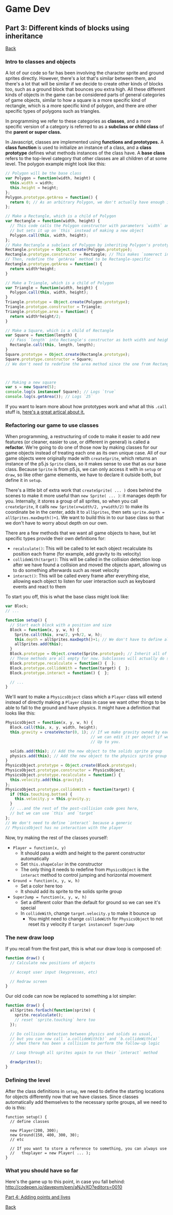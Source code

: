 # Game Dev
## Part 3: Different kinds of blocks using inheritance
<a href="README.md#instructions">Back</a>

### Intro to classes and objects

A lot of our code so far has been involving the character sprite and ground sprites directly. However, there's a lot that's similar between them, and there's a lot that will be similar if we decide to create other kinds of blocks too, such as a ground block that bounces you extra high. All these different kinds of objects in the game can be considered parts of general categories of game objects, similar to how a square is a more specific kind of rectangle, which is a more specific kind of polygon, and there are other specific types of polygons such as triangles.

In programming we refer to these categories as **classes**, and a more specific version of a category is referred to as a **subclass or child class** of the **parent or super class.**

In Javascript, classes are implemented using **functions and prototypes.** A **class function** is used to initialize an instance of a class, and a **class prototype** defines what methods instances of the class have. A **base class** refers to the top-level category that other classes are all children of at some level. The polygon example might look like this:

```js
// Polygon will be the base class
var Polygon = function(width, height) {
  this.width = width;
  this.height = height;
};
Polygon.prototype.getArea = function() {
  return 0; // As an arbitrary Polygon, we don't actually have enough info to know the area
};

// Make a Rectangle, which is a child of Polygon
var Rectangle = function(width, height) {
  // This code calls the Polygon constructor with parameters `width` and `height`
  // but sets it up on `this` instead of making a new object
  Polygon.call(this, width, height);
};
// Make Rectangle a subclass of Polygon by inheriting Polygon's prototype
Rectangle.prototype = Object.create(Polygon.prototype);
Rectangle.prototype.constructor = Rectangle; // This makes `somerect instanceof Rectangle === true`
// Then, redefine the `getArea` method to be Rectangle-specific
Rectangle.prototype.getArea = function() {
  return width*height;
}

// Make a Triangle, which is a child of Polygon
var Triangle = function(width, height) {
  Polygon.call(this, width, height);
}
Triangle.prototype = Object.create(Polygon.prototype);
Triangle.prototype.constructor = Triangle;
Triangle.prototype.area = function() {
  return width*height/2;
}

// Make a Square, which is a child of Rectangle
var Square = function(length) {
  // Pass `length` into Rectangle's constructor as both width and height
  Rectangle.call(this, length, length);
}
Square.prototype = Object.create(Rectangle.prototype);
Square.prototype.constructor = Square;
// We don't need to redefine the area method since the one from Rectangle works for Square too



// Making a new square
var s = new Square(5);
console.log(s instanceof Square); // Logs `true`
console.log(s.getArea()); // Logs `25`
```

If you want to learn more about how prototypes work and what all this `.call` stuff is, <a href='http://tobyho.com/2010/11/22/javascript-constructors-and/'>here's a great artical about it.</a>

### Refactoring our game to use classes

When programming, a restructuring of code to make it easier to add new features (or cleaner, easier to use, or different in general) is called a **refactor.** We're going to do one of those now by making classes for our game objects instead of treating each one as its own unique case. All of our game objects were originally made with `createSprite`, which returns an instance of the p5.js `Sprite` class, so it makes sense to use that as our base class. Because `Sprite` is from p5.js, we can only access it with in `setup` or `draw`, so like other game elements, we have to declare it outside both, but define it in `setup`.

There's a little bit of extra work that `createSprite( ... )` does behind the scenes to make it more useful than `new Sprite( ... )`: it manages depth for you. Internally, it stores a group of all sprites, so when you call `createSprite`, it calls `new Sprite(x+width/2, y+width/2)` to make its coordinate be in the center, adds it to `allSprites`, then sets `sprite.depth = allSprites.maxDepth()+1`. We want to build this in to our base class so that we don't have to worry about depth on our own.

There are a few methods that we want all game objects to have, but let specific types provide their own definitions for:

- `recalculate()`: This will be called to let each object recalculate its position each frame (for example, add gravity to its velocity)
- `collideWith(target)`: This will be called in the collision detection loop after we have found a collision and moved the objects apart, allowing us to do something afterwards such as reset velocity
- `interact()`: This will be called every frame after everything else, allowing each object to listen for user interaction such as keyboard events and react to them

To start you off, this is what the base class might look like:

```js
var Block;
// ...

function setup() {
  // Start each block with a position and size
  Block = function(x, y, w, h) {
    Sprite.call(this, x+w/2, y+h/2, w, h);
    this.depth = allSprites.maxDepth()+1; // We don't have to define allSprites anywhere, p5.js makes it
    allSprites.add(this);
  }
  Block.prototype = Object.create(Sprite.prototype); // Inherit all of Sprite's methods
  // These methods are all empty for now. Subclasses will actually do stuff.
  Block.prototype.recalculate = function() {  };
  Block.prototype.collideWith = function(target) {  };
  Block.prototype.interact = function() {  };

  // ...
}

```

We'll want to make a `PhysicsObject` class which a `Player` class will extend instead of directly making a `Player` class in case we want other things to be able to fall to the ground and have physics. It might have a definition that looks like this:

```js
PhysicsObject = function(x, y, w, h) {
  Block.call(this, x, y, width, height);
  this.gravity = createVector(0, 1); // If we make gravity owned by each object instead of global,
                                     // we can edit it per object if we want for some cool effects.
                                     // Up to you.

  solids.add(this); // Add the new object to the solids sprite group
  physics.add(this); // Add the new object to the physics sprite group
}
PhysicsObject.prototype = Object.create(Block.prototype);
PhysicsObject.prototype.constructor = PhysicsObject;
PhysicsObject.prototype.recalculate = function() {
  this.velocity.add(this.gravity);
};
PhysicsObject.prototype.collideWith = function(target) {
  if (this.touching.bottom) {
    this.velocity.y = this.gravity.y;
  }
  // ...and the rest of the post-collision code goes here,
  // but we can use `this` and `target`
};
// We don't need to define `interact` because a generic
// PhysicsObject has no interaction with the player
```

Now, try making the rest of the classes yourself:
- `Player = function(x, y)`
  - It should pass a width and height to the parent constructor automatically
  - Set `this.shapeColor` in the constructor
  - The only thing it needs to redefine from `PhysicsObject` is the `interact` method to control jumping and horizontal movement
- `Ground = function(x, y, w, h)`
  - Set a color here too
  - It should add its sprite to the solids sprite group
- `SuperJump = function(x, y, w, h)`
  - Set a different color than the default for ground so we can see it's special
  - In `collideWith`, change `target.velocity.y` to make it bounce up
    - You might need to change `collideWith` for `PhysicsObject` to not reset its y velocity if `target instanceof SuperJump`

### The new draw loop
If you recall from the first part, this is what our draw loop is composed of:
```js
function draw() {
  // Calculate new positions of objects

  // Accept user input (keypresses, etc)

  // Redraw screen
}
```

Our old code can now be replaced to something a lot simpler:
```js
function draw() {
  allSprites.forEach(function(sprite) {
    sprite.recalculate();
    // reset `sprite.touching` here too
  });

  // Do collision detection between physics and solids as usual,
  // but you can now call `a.collideWith(b)` and `b.collideWith(a)`
  // when there has been a collision to perform the follow-up logic

  // Loop through all sprites again to run their `interact` method

  drawSprites();
}
```

### Defining the level
After the class definitions in `setup`, we need to define the starting locations for objects differently now that we have classes. Since classes automatically add themselves to the necessary sprite groups, all we need to do is this:

```
function setup() {
  // define classes

  new Player(200, 300);
  new Ground(150, 400, 300, 30);
  // etc

  // If you want to store a reference to something, you can always use
  //   theplayer = new Player( ... );
}
```

### What you should have so far
Here's the game up to this point, in case you fall behind: http://codepen.io/davepvm/pen/aNJyXO?editors=0010

<a href="part4.md">Part 4: Adding points and lives</a>

<a href="README.md#instructions">Back</a>
